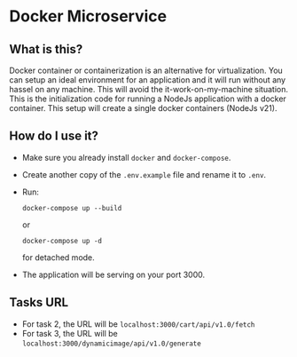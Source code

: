 # Docker Microservice

## What is this?

Docker container or containerization is an alternative for virtualization. You can setup an ideal environment for an application and it will run without any hassel on any machine. This will avoid the it-work-on-my-machine situation. This is the initialization code for running a NodeJs application with a docker container. This setup will create a single docker containers (NodeJs v21).

## How do I use it?

- Make sure you already install `docker` and `docker-compose`.
- Create another copy of the `.env.example` file and rename it to `.env`.  
- Run: 
    ```
    docker-compose up --build
    ```
    or
    ```
    docker-compose up -d
    ```
    for detached mode.

- The application will be serving on your port 3000.

## Tasks URL ##
- For task 2, the URL will be `localhost:3000/cart/api/v1.0/fetch`
- For task 3, the URL will be `localhost:3000/dynamicimage/api/v1.0/generate`
